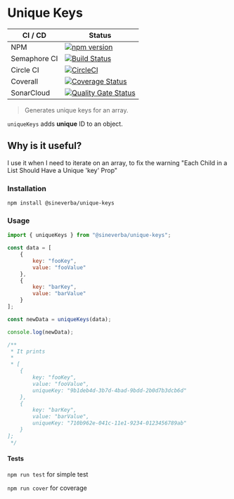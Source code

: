 Unique Keys
===========

| CI / CD | Status |
| ------- | ------ |
| NPM | [![npm version](https://badge.fury.io/js/%40sineverba%2Funique-keys.svg)](https://badge.fury.io/js/%40sineverba%2Funique-keys) |
| Semaphore CI | [![Build Status](https://sineverba.semaphoreci.com/badges/npm-pkg-unique-keys/branches/master.svg)](https://sineverba.semaphoreci.com/projects/npm-pkg-unique-keys) |
| Circle CI | [![CircleCI](https://circleci.com/gh/sineverba/npm-pkg-unique-keys.svg?style=svg)](https://circleci.com/gh/sineverba/npm-pkg-unique-keys) |
| Coverall | [![Coverage Status](https://coveralls.io/repos/github/sineverba/npm-pkg-unique-keys/badge.svg?branch=master)](https://coveralls.io/github/sineverba/npm-pkg-unique-keys?branch=master) |
| SonarCloud | [![Quality Gate Status](https://sonarcloud.io/api/project_badges/measure?project=npm-pkg-unique-keys&metric=alert_status)](https://sonarcloud.io/dashboard?id=npm-pkg-unique-keys) |

> Generates unique keys for an array.

`uniqueKeys` adds __unique__ ID to an object.

## Why is it useful?

I use it when I need to iterate on an array, to fix the warning "Each Child in a List Should Have a Unique 'key' Prop"

### Installation
`npm install @sineverba/unique-keys`

### Usage

```js
import { uniqueKeys } from "@sineverba/unique-keys";

const data = [
    {
        key: "fooKey",
        value: "fooValue"
    },
    {
        key: "barKey",
        value: "barValue"
    }
];

const newData = uniqueKeys(data);

console.log(newData);

/**
 * It prints
 * 
 * [
    {
        key: "fooKey",
        value: "fooValue",
        uniqueKey: "9b1deb4d-3b7d-4bad-9bdd-2b0d7b3dcb6d"
    },
    {
        key: "barKey",
        value: "barValue",
        uniqueKey: "710b962e-041c-11e1-9234-0123456789ab"
    }
];
 */

```

#### Tests

`npm run test` for simple test

`npm run cover` for coverage
